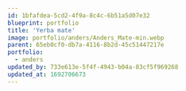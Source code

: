 ```yaml
---
id: 1bfafdea-5cd2-4f9a-8c4c-6b51a5d07e32
blueprint: portfolio
title: 'Yerba mate'
image: portfolio/anders/Anders_Mate-min.webp
parent: 65eb0cf0-db7a-4116-8b2d-45c51447217e
portfolio:
  - anders
updated_by: 733e613e-5f4f-4943-b04a-83cf5f969268
updated_at: 1692706673
---
```

